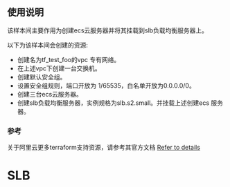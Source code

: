 ## 使用说明

该样本间主要作用为创建ecs云服务器并将其挂载到slb负载均衡服务器上。

以下为该样本间会创建的资源:

- 创建名为tf_test_foo的vpc 专有网络。
- 在上述vpc下创建一台交换机。
- 创建默认安全组。
- 设置安全组规则，端口开放为 1/65535，白名单开放为0.0.0.0/0。
- 创建三台ecs云服务器。
- 创建slb负载均衡服务器，实例规格为slb.s2.small。并挂载上述创建ecs 服务器。

### 参考
关于阿里云更多terraform支持资源，请参考其官方文档 [Refer to details](https://github.com/aliyun/terraform-provider-alicloud)

# SLB
